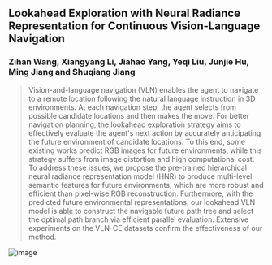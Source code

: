 ## Lookahead Exploration with Neural Radiance Representation for Continuous Vision-Language Navigation

### Zihan Wang, Xiangyang Li, Jiahao Yang, Yeqi Liu, Junjie Hu, Ming Jiang and Shuqiang Jiang


>Vision-and-language navigation (VLN) enables the agent to navigate to a remote location following the natural language instruction in 3D environments. At each navigation step, the agent selects from possible candidate locations and then makes the move. For better navigation planning, the lookahead exploration strategy aims to effectively evaluate the agent's next action by accurately anticipating the future environment of candidate locations.
To this end, some existing works predict RGB images for future environments, while this strategy suffers from image distortion and high computational cost. To address these issues, we propose the pre-trained hierarchical neural radiance representation model (HNR) to produce multi-level semantic features for future environments, which are more robust and efficient than pixel-wise RGB reconstruction. Furthermore, with the predicted future environmental representations, our lookahead VLN model is able to construct the navigable future path tree and select the optimal path branch via efficient parallel evaluation. Extensive experiments on the VLN-CE datasets confirm the effectiveness of our method.

![image](https://github.com/MrZihan/HNR-VLN/blob/main/demo.gif)
